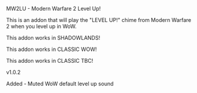 
MW2LU - Modern Warfare 2 Level Up!


This is an addon that will play the "LEVEL UP!" chime from Modern Warfare 2 when you level up in WoW.


This addon works in SHADOWLANDS!

This addon works in CLASSIC WOW!

This addon works in CLASSIC TBC!


v1.0.2

Added - Muted WoW default level up sound
